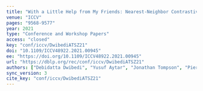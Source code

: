 ```yaml
---
title: "With a Little Help from My Friends: Nearest-Neighbor Contrastive Learning of Visual Representations."
venue: "ICCV"
pages: "9568-9577"
year: 2021
type: "Conference and Workshop Papers"
access: "closed"
key: "conf/iccv/DwibediATSZ21"
doi: "10.1109/ICCV48922.2021.00945"
ee: "https://doi.org/10.1109/ICCV48922.2021.00945"
url: "https://dblp.org/rec/conf/iccv/DwibediATSZ21"
authors: ["Debidatta Dwibedi", "Yusuf Aytar", "Jonathan Tompson", "Pierre Sermanet", "Andrew Zisserman"]
sync_version: 3
cite_key: "conf/iccv/DwibediATSZ21"
---
```

